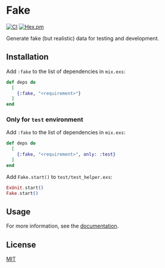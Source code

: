 # Fake

[![CI](https://github.com/ever-forge/fake/actions/workflows/ci.yml/badge.svg)](https://github.com/ever-forge/fake/actions/workflows/ci.yml)
[![Hex.pm](https://img.shields.io/hexpm/v/fake.svg)](https://hex.pm/packages/fake)

Generate fake (but realistic) data for testing and development.

## Installation

Add `:fake` to the list of dependencies in `mix.exs`:

```elixir
def deps do
  [
    {:fake, "<requirement>"}
  ]
end
```

### Only for `test` environment

Add `:fake` to the list of dependencies in `mix.exs`:

```elixir
def deps do
  [
    {:fake, "<requirement>", only: :test}
  ]
end
```

Add `Fake.start()` to `test/test_helper.exs`:

```elixir
ExUnit.start()
Fake.start()
```

## Usage

For more information, see the [documentation](https://hexdocs.pm/fake).

## License

[MIT](./LICENSE)
